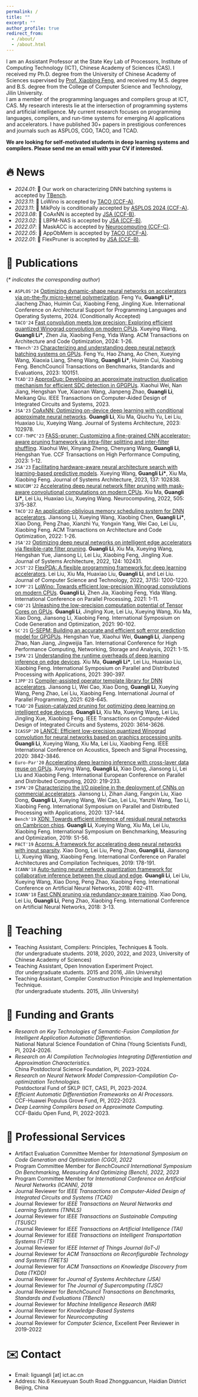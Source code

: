 ```yaml
---
permalink: /
title: ""
excerpt: ""
author_profile: true
redirect_from: 
  - /about/
  - /about.html
---
```


<span class='anchor' id='about-me'></span>
I am an Assistant Professor at the State Key Lab of Processors, Institute of Computing Technology (ICT), Chinese Academy of Sciences (CAS). I received my Ph.D. degree from the University of Chinese Academy of Sciences supervised by [Prof. Xiaobing Feng][3], and received my M.S. degree and B.S. degree from the College of Computer Science and Technology, Jilin University.   
I am a member of the programming languages and compilers group at ICT, CAS. My research interests lie at the intersection of programming systems and artificial intelligence. My current research focuses on programming languages, compilers, and run-time systems for emerging AI applications and accelerators. I have published 30+ papers in prestigious conferences and journals such as ASPLOS, CGO, TACO, and TCAD.

**We are looking for self-motivated students in deep learning systems and compilers. Please send me an email with your CV if interested.**  

# 🔥 News
- *2024.01*: 🎉 Our work on characterizing DNN batching systems is accepted by [TBench][110].
- *2023.11*: 🎉 LoWino is accepted by [TACO (CCF-A)][108].   
- *2023.11*: 🎉 MikPoly is conditionally accepted by [ASPLOS 2024 (CCF-A)][999].
- *2023.08*: 🎉 CoAxNN is accepted by [JSA (CCF-B)][106].
- *2023.02*: 🎉 LBPM-NAS is accepted by [JSA (CCF-B)][106].
- *2022.07*: 🎉 MaskACC is accepted by [Neurocomputing (CCF-C)][109].
- *2022.05*: 🎉 AppObMem is accepted by [TACO (CCF-A)][108].
- *2022.01*: 🎉 FlexPruner is accepted by [JSA (CCF-B)][106]. 

# 📝 Publications 
(*\* indicates the corresponding author*)
* ``ASPLOS'24`` [Optimizing dynamic-shape neural networks on accelerators via on-the-fly micro-kernel polymerization][999]. Feng Yu, **Guangli Li\***, Jiacheng Zhao, Huimin Cui, Xiaobing Feng, Jingling Xue. International Conference on Architectural Support for Programming Languages and Operating Systems, 2024. (Conditionally Accepted)  
* ``TACO'24`` [Fast convolution meets low precision: Exploring efficient quantized Winograd convolution on modern CPUs][222]. Xueying Wang, **Guangli Li\***, Zhen Jia, Xiaobing Feng, Yida Wang. ACM Transactions on Architecture and Code Optimization, 2024: 1-26.
* ``TBench'23`` [Characterizing and understanding deep neural network batching systems on GPUs][223]. Feng Yu, Hao Zhang, Ao Chen, Xueying Wang, Xiaoxia Liang, Sheng Wang, **Guangli Li\***, Huimin Cui, Xiaobing Feng. BenchCouncil Transactions on Benchmarks, Standards and Evaluations, 2023: 100151.
* ``TCAD'23`` [ApproxDup: Developing an approximate instruction duplication mechanism for efficient SDC detection in GPGPUs][221]. Xiaohui Wei, Nan Jiang, Hengshan Yue, Xiaonan Wang, Jianpeng Zhao, **Guangli Li**, Meikang Qiu. IEEE Transactions on Computer-Aided Design of Integrated Circuits and Systems, 2023.  
* ``JSA'23`` [CoAxNN: Optimizing on-device deep learning with conditional approximate neural networks][220]. **Guangli Li**, Xiu Ma, Qiuchu Yu, Lei Liu, Huaxiao Liu, Xueying Wang. Journal of Systems Architecture, 2023: 102978.
* ``CCF-THPC'23`` [FASS-pruner: Customizing a fine-grained CNN accelerator-aware pruning framework via intra-filter splitting and inter-filter shuffling][219]. Xiaohui Wei, Xinyang Zheng, Chenyang Wang, **Guangli Li**, Hengshan Yue. CCF Transactions on High Performance Computing, 2023: 1-12.
* ``JSA'23`` [Facilitating hardware-aware neural architecture search with learning-based predictive models][218]. Xueying Wang, **Guangli Li\***, Xiu Ma, Xiaobing Feng. Journal of Systems Architecture, 2023, 137: 102838.
* ``NEUCOM'22`` [Accelerating deep neural network filter pruning with mask-aware convolutional computations on modern CPUs][217]. Xiu Ma, **Guangli Li\***, Lei Liu, Huaxiao Liu, Xueying Wang. Neurocomputing, 2022, 505: 375-387.
* ``TACO'22`` [An application-oblivious memory scheduling system for DNN accelerators][216]. Jiansong Li, Xueying Wang, Xiaobing Chen, **Guangli Li\***, Xiao Dong, Peng Zhao, Xianzhi Yu, Yongxin Yang, Wei Cao, Lei Liu, Xiaobing Feng. ACM Transactions on Architecture and Code Optimization, 2022: 1-26.
* ``JSA'22`` [Optimizing deep neural networks on intelligent edge accelerators via flexible-rate filter pruning][215]. **Guangli Li**, Xiu Ma, Xueying Wang, Hengshan Yue, Jiansong Li, Lei Liu, Xiaobing Feng, Jingling Xue. Journal of Systems Architecture, 2022, 124: 102431.
* ``JCST'22`` [FlexPDA: A flexible programming framework for deep learning accelerators][214]. Lei Liu, Xiu Ma, Huaxiao Liu, **Guangli Li**, and Lei Liu. Journal of Computer Science and Technology, 2022, 37(5): 1200-1220.
* ``ICPP'21`` [LoWino: Towards efficient low-precision Winograd convolutions on modern CPUs][213]. **Guangli Li**, Zhen Jia, Xiaobing Feng, Yida Wang. International Conference on Parallel Processing, 2021: 1-11.
* ``CGO'21`` [Unleashing the low-precision computation potential of Tensor Cores on GPUs][212]. **Guangli Li**, Jingling Xue, Lei Liu, Xueying Wang, Xiu Ma, Xiao Dong, Jiansong Li, Xiaobing Feng. International Symposium on Code Generation and Optimization, 2021: 90-102.
* ``SC'21`` [G-SEPM: Building an accurate and efficient soft error prediction model for GPGPUs][211]. Hengshan Yue, Xiaohui Wei, **Guangli Li**, Jianpeng Zhao, Nan Jiang, Jingweijia Tan. International Conference for High Performance Computing, Networking, Storage and Analysis, 2021: 1-15.
* ``ISPA'21`` [Understanding the runtime overheads of deep learning inference on edge devices][210]. Xiu Ma, **Guangli Li\***, Lei Liu, Huaxiao Liu, Xiaobing Feng. International Symposium on Parallel and Distributed Processing with Applications, 2021: 390-397.
* ``IJPP'21`` [Compiler-assisted operator template library for DNN accelerators][209].  Jiansong Li, Wei Cao, Xiao Dong, **Guangli Li**, Xueying Wang, Peng Zhao, Lei Liu, Xiaobing Feng. International Journal of Parallel Programming, 2021: 628-645.
* ``TCAD'20`` [Fusion-catalyzed pruning for optimizing deep learning on intelligent edge devices][208].  **Guangli Li**, Xiu Ma, Xueying Wang, Lei Liu, Jingling Xue, Xiaobing Feng. IEEE Transactions on Computer-Aided Design of Integrated Circuits and Systems, 2020: 3614-3626.  
* ``ICASSP'20`` [LANCE: Efficient low-precision quantized Winograd convolution for neural networks based on graphics processing units][207]. **Guangli Li**, Xueying Wang, Xiu Ma, Lei Liu, Xiaobing Feng. IEEE International Conference on Acoustics, Speech and Signal Processing, 2020: 3842-3846.
* ``Euro-Par'20`` [Accelerating deep learning inference with cross-layer data reuse on GPUs][206]. Xueying Wang, **Guangli Li**, Xiao Dong, Jiansong Li, Lei Liu and Xiaobing Feng. International European Conference on Parallel and Distributed Computing, 2020: 219-233.
* ``ISPA'20`` [Characterizing the I/O pipeline in the deployment of CNNs on commercial accelerators][205]. Jiansong Li, Zihan Jiang, Fangxin Liu, Xiao Dong, **Guangli Li**, Xueying Wang, Wei Cao, Lei Liu, Yanzhi Wang, Tao Li, Xiaobing Feng. International Symposium on Parallel and Distributed Processing with Applications, 2020: 137-144.
* ``Bench'19`` [XDN: Towards efficient inference of residual neural networks on Cambricon chips][204]. **Guangli Li**, Xueying Wang, Xiu Ma, Lei Liu, Xiaobing Feng. International Symposium on Benchmarking, Measuring and Optimization, 2019: 51-56.
* ``PACT'19`` [Acorns: A framework for accelerating deep neural networks with input sparsity][203]. Xiao Dong, Lei Liu, Peng Zhao, **Guangli Li**, Jiansong Li, Xueying Wang, Xiaobing Feng. International Conference on Parallel Architectures and Compilation Techniques, 2019: 178-191.
* ``ICANN'18`` [Auto-tuning neural network quantization framework for collaborative inference between the cloud and edge][202]. **Guangli Li**, Lei Liu, Xueying Wang, Xiao Dong, Peng Zhao, Xiaobing Feng. International Conference on Artificial Neural Networks, 2018: 402-411.
* ``ICANN'18`` [Fast CNN pruning via redundancy-aware training][201]. Xiao Dong, Lei Liu, **Guangli Li**, Peng Zhao, Xiaobing Feng. International Conference on Artificial Neural Networks, 2018: 3-13.

# 📖 Teaching
* Teaching Assistant, Compilers: Principles, Techniques & Tools.   
  (for undergraduate students. 2018, 2020, 2022, and 2023, University of Chinese Academy of Sciences)
* Teaching Assistant, Open Innovation Experiment Project.   
  (for undergraduate students. 2015 and 2016, Jilin University)
* Teaching Assistant, Compiler Construction Principle and Implementation Technique.   
  (for undergraduate students. 2015, Jilin University)

# 📑 Funding and Grants
* *Research on Key Technologies of Semantic-Fusion Compilation for Intelligent Application Automatic Differentiation.*  
National Natural Science Foundation of China (Young Scientists Fund), PI, 2024-2026.
* *Research on AI Compilation Technologies Integrating Differentiation and Approximation Characteristics.*  
China Postdoctoral Science Foundation, PI, 2023-2024.
* *Research on Neural Network Model Compression-Compilation Co-optimization Technologies.*  
Postdoctoral Fund of SKLP (ICT, CAS), PI, 2023-2024.
* *Efficient Automatic Differentiation Frameworks on AI Processors.*  
CCF-Huawei Populus Grove Fund, PI, 2022-2023.
* *Deep Learning Compilers based on Approximate Computing.*  
CCF-Baidu Open Fund, PI, 2022-2023.

# 🏢 Professional Services
* Artifact Evaluation Committee Member for *International Symposium on Code Generation and Optimization (CGO), 2022*  
* Program Committee Member for *BenchCouncil International Symposium On Benchmarking, Measuring And Optimizing (Bench), 2022, 2023*  
* Program Committee Member for *International Conference on Artificial Neural Networks (ICANN), 2018*
* Journal Reviewer for *IEEE Transactions on Computer-Aided Design of Integrated Circuits and Systems (TCAD)* 
* Journal Reviewer for *IEEE Transactions on Neural Networks and Learning Systems (TNNLS)* 
* Journal Reviewer for *IEEE Transactions on Sustainable Computing (TSUSC)*
* Journal Reviewer for *IEEE Transactions on Artificial Intelligence (TAI)*
* Journal Reviewer for *IEEE Transactions on Intelligent Transportation Systems (T-ITS)*
* Journal Reviewer for *IEEE Internet of Things Journal (IoT-J)*
* Journal Reviewer for *ACM Transactions on Reconfigurable Technology and Systems (TRETS)*
* Journal Reviewer for *ACM Transactions on Knowledge Discovery from Data (TKDD)*
* Journal Reviewer for *Journal of Systems Architecture (JSA)*
* Journal Reviewer for *The Journal of Supercomputing (TJSC)*  
* Journal Reviewer for *BenchCouncil Transactions on Benchmarks, Standards and Evaluations (TBench)*
* Journal Reviewer for *Machine Intelligence Research (MIR)*
* Journal Reviewer for *Knowledge-Based Systems* 
* Journal Reviewer for *Neurocomputing* 
* Journal Reviewer for *Computer Science*, Excellent Peer Reviewer in 2019-2022

# ✉️ Contact
* Email: liguangli [at] ict.ac.cn
* Address: No.6 Kexueyuan South Road Zhongguancun, Haidian District Beijing, China

[1]:http://ccst.jlu.edu.cn/info/1026/2144.htm
[2]:http://ccst.jlu.edu.cn/info/1312/12891.htm
[3]:http://people.ucas.ac.cn/~fengxiaobing
[4]:http://www.ict.ac.cn/
[5]:http://www.carch.ac.cn/
[6]:http://ccst.jlu.edu.cn/info/1026/2150.htm
[101]:http://www.benchcouncil.org/bench19/index.html
[102]:https://2020.euro-par.org/
[103]:https://conf.researchr.org/home/cgo-2021
[104]:https://oaciss.uoregon.edu/icpp21/index.php
[105]:http://www.cloud-conf.net/ispa2021/
[106]:https://www.sciencedirect.com/journal/journal-of-systems-architecture
[107]:https://jcst.ict.ac.cn/EN/1000-9000/home.shtml
[108]:https://dl.acm.org/journal/taco
[109]:https://www.journals.elsevier.com/neurocomputing
[110]:https://www.sciencedirect.com/journal/benchcouncil-transactions-on-benchmarks-standards-and-evaluations
[201]:https://link.springer.com/chapter/10.1007/978-3-030-01418-6_1
[202]:https://link.springer.com/chapter/10.1007/978-3-030-01418-6_40
[203]:https://ieeexplore.ieee.org/abstract/document/8891649/
[204]:https://link.springer.com/chapter/10.1007/978-3-030-49556-5_4
[205]:https://ieeexplore.ieee.org/abstract/document/9443703
[206]:https://link.springer.com/chapter/10.1007/978-3-030-57675-2_14
[207]:https://ieeexplore.ieee.org/abstract/document/9054562
[208]:https://ieeexplore.ieee.org/abstract/document/9211462
[209]:https://link.springer.com/article/10.1007/s10766-021-00701-6
[210]:https://ieeexplore.ieee.org/abstract/document/9644731/
[211]:https://dl.acm.org/doi/abs/10.1145/3458817.3476170
[212]:https://ieeexplore.ieee.org/abstract/document/9370335/
[213]:https://dl.acm.org/doi/abs/10.1145/3472456.3472464
[214]:https://link.springer.com/article/10.1007/s11390-021-1406-9
[215]:https://www.sciencedirect.com/science/article/abs/pii/S1383762122000303
[216]:https://dl.acm.org/doi/abs/10.1145/3535355
[217]:https://www.sciencedirect.com/science/article/pii/S0925231222008669
[218]:https://www.sciencedirect.com/science/article/pii/S1383762123000176
[219]:https://link.springer.com/article/10.1007/s42514-023-00156-w
[220]:https://www.sciencedirect.com/science/article/abs/pii/S1383762123001571
[221]:https://ieeexplore.ieee.org/abstract/document/10312777
[222]:https://dl.acm.org/doi/abs/10.1145/3632956
[223]:https://www.sciencedirect.com/science/article/pii/S2772485924000036
[999]:https://gxllii.github.io/
